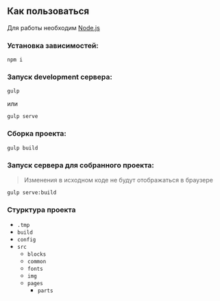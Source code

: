 ## Как пользоваться

Для работы необходим [Node.js](https://nodejs.org/)

### Установка зависимостей:

```
npm i
```

### Запуск development сервера:

```
gulp
```
или
```
gulp serve
```

### Сборка проекта:

```
gulp build
```

### Запуск сервера для собранного проекта:

> Изменения в исходном коде не будут отображаться в браузере

```
gulp serve:build
```

### Стурктура проекта
- `.tmp`
- `build`
- `config`
- `src`
  - `blocks`
  - `common`
  - `fonts`
  - `img`
  - `pages`
    - `parts`